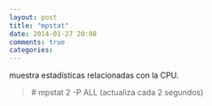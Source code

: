 ```yaml
---
layout: post
title: "mpstat"
date: 2014-01-27 20:08
comments: true
categories: 
---
```

muestra estadísticas relacionadas con la CPU.

>\# mpstat 2 -P ALL (actualiza cada 2 segundos)

